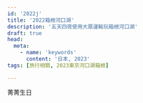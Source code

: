 ```yaml
---
id: '2022j'
title: '2022箱根河口湖'
description: '五天四夜使用大眾運輸玩箱根河口湖'
draft: true
head:
  meta:
    - name: 'keywords'
      content: '日本, 2023'
tags: [旅行相關, 2023東京河口湖箱根]

---
```


菁菁生日